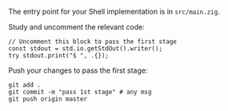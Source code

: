 The entry point for your Shell implementation is in `src/main.zig`.

Study and uncomment the relevant code: 

```zig
// Uncomment this block to pass the first stage
const stdout = std.io.getStdOut().writer();
try stdout.print("$ ", .{});
```

Push your changes to pass the first stage:

```
git add .
git commit -m "pass 1st stage" # any msg
git push origin master
```
